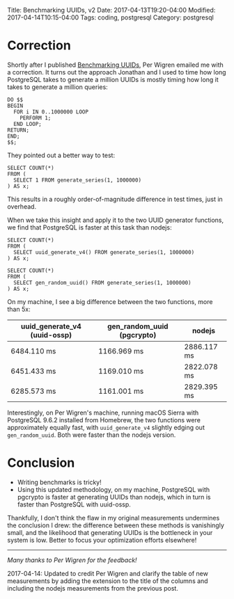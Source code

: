 Title: Benchmarking UUIDs, v2
Date: 2017-04-13T19:20-04:00
Modified: 2017-04-14T10:15-04:00
Tags: coding, postgresql
Category: postgresql

# Correction

Shortly after I published [Benchmarking
UUIDs](<{filename}/2017-04-13 Benchmarking UUIDs.md>), Per Wigren emailed me
with a correction. It turns out the approach Jonathan and I used to time how
long PostgreSQL takes to generate a million UUIDs is mostly timing how long it
takes to generate a million queries:

```postgresql
DO $$
BEGIN
  FOR i IN 0..1000000 LOOP
    PERFORM 1;
  END LOOP;
RETURN;
END;
$$;
```

They pointed out a better way to test:

```postgresql
SELECT COUNT(*)
FROM (
  SELECT 1 FROM generate_series(1, 1000000)
) AS x;
```

This results in a roughly order-of-magnitude difference in test times, just in
overhead.

When we take this insight and apply it to the two UUID generator functions,
we find that PostgreSQL is faster at this task than nodejs:

```postgresql
SELECT COUNT(*)
FROM (
  SELECT uuid_generate_v4() FROM generate_series(1, 1000000)
) AS x;
```
```postgresql
SELECT COUNT(*)
FROM (
  SELECT gen_random_uuid() FROM generate_series(1, 1000000)
) AS x;
```

On my machine, I see a big difference between the two functions, more than 5x:

| uuid_generate_v4 (uuid-ossp) | gen_random_uuid (pgcrypto) | nodejs      |
| ---------------------------- | -------------------------- | ------      |
| 6484.110 ms                  | 1166.969 ms                | 2886.117 ms |
| 6451.433 ms                  | 1169.010 ms                | 2822.078 ms |
| 6285.573 ms                  | 1161.001 ms                | 2829.395 ms |

Interestingly, on Per Wigren's machine, running macOS Sierra with PostgreSQL
9.6.2 installed from Homebrew, the two functions were approximately equally
fast, with `uuid_generate_v4` slightly edging out `gen_random_uuid`. Both were
faster than the nodejs version.

# Conclusion

- Writing benchmarks is tricky!
- Using this updated methodology, on my machine, PostgreSQL with pgcrypto is
  faster at generating UUIDs than nodejs, which in turn is faster than
  PostgreSQL with uuid-ossp.

Thankfully, I don't think the flaw in my original measurements undermines the
conclusion I drew: the difference between these methods is vanishingly small,
and the likelihood that generating UUIDs is the bottleneck in your system is
low. Better to focus your optimization efforts elsewhere!

---

*Many thanks to Per Wigren for the feedback!*

2017-04-14: Updated to credit Per Wigren and clarify the table of new
measurements by adding the extension to the title of the columns and including
the nodejs measurements from the previous post.
